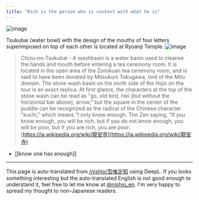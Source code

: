 ```yaml
---
title: "Rich is the person who is content with what he is"
---
```


![image](https://gyazo.com/743830bcc8e7db143a28657671cc325e/thumb/1000)

Tsukubai (water bowl) with the design of the mouths of four letters superimposed on top of each other is located at Ryoanji Temple.
![image](https://gyazo.com/9832ac634ef8d617cf71480f5802edb0/thumb/1000)
> Chizu-no-Tsukubai - A washbasin is a water basin used to cleanse the hands and mouth before entering a tea ceremony room. It is located in the open area of the Zorokuan tea ceremony room, and is said to have been donated by Mitsukuni Tokugawa, lord of the Mito domain. The stone wash basin on the north side of the Hojo on the tour is an exact replica. At first glance, the characters at the top of the stone wash can be read as "go, old bird, hiki (but without the horizontal bar above), arrow," but the square in the center of the puddle can be recognized as the radical of the Chinese character "kuchi," which means "I only know enough. The Zen saying, "If you know enough, you will be rich, but if you do not know enough, you will be poor, but if you are rich, you are poor.
[https://ja.wikipedia.org/wiki/龍安寺](https://ja.wikipedia.org/wiki/龍安寺)

- [[know one has enough]]

---
This page is auto-translated from [/nishio/吾唯足知](https://scrapbox.io/nishio/吾唯足知) using DeepL. If you looks something interesting but the auto-translated English is not good enough to understand it, feel free to let me know at [@nishio_en](https://twitter.com/nishio_en). I'm very happy to spread my thought to non-Japanese readers.